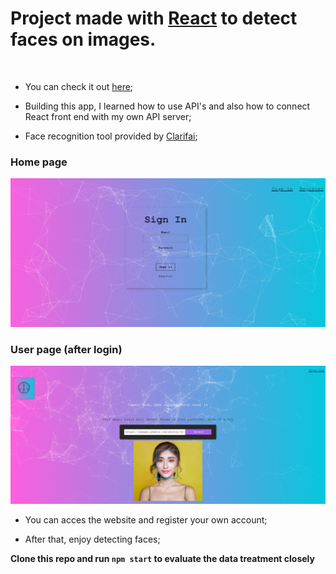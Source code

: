 # Project made with [React](https://github.com/facebook/create-react-app) to detect faces on images.
<br/>

* You can check it out [here](https://cassiogroh.github.io/FaceRecognitionApp/); <br/>

* Building this app, I learned how to use API's and also how to connect React front end with my own API server; <br/>

* Face recognition tool provided by [Clarifai](https://www.clarifai.com/); <br/>

### Home page
![Face recognition brain Home page](./public/webView/home.PNG)

### User page (after login)
![Face recognition brain Home page](./public/webView/user_page.PNG)

* You can acces the website and register your own account; <br/>

* After that, enjoy detecting faces; <br/>

**Clone this repo and run `npm start` to evaluate the data treatment closely**

